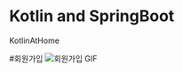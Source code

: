 # Kotlin and SpringBoot
KotlinAtHome

#회원가입
<img src="./spring-boot-2.7.18-kotlin/src/main/asset/회원가입.gif" alt="회원가입 GIF" />


